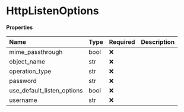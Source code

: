 # HttpListenOptions

**Properties**

| Name                       | Type | Required | Description |
| :------------------------- | :--- | :------- | :---------- |
| mime_passthrough           | bool | ❌       |             |
| object_name                | str  | ❌       |             |
| operation_type             | str  | ❌       |             |
| password                   | str  | ❌       |             |
| use_default_listen_options | bool | ❌       |             |
| username                   | str  | ❌       |             |

